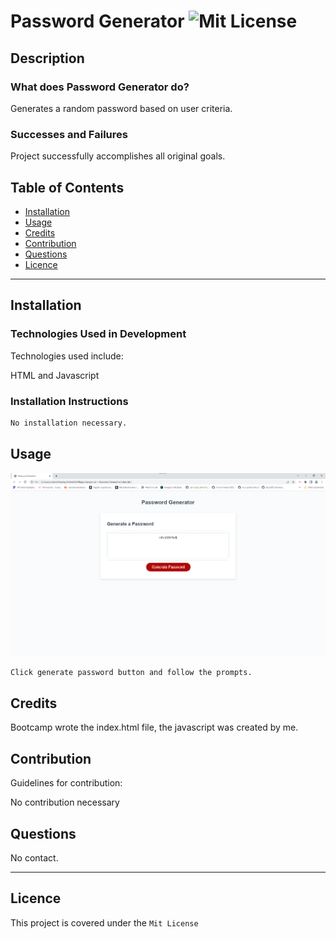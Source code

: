 # Password Generator ![Mit License](https://img.shields.io/badge/License-Mit%20License-brightgreen)

## Description

### What does Password Generator do?

Generates a random password based on user criteria.



### Successes and Failures

Project successfully accomplishes all original goals.

## Table of Contents

- [Installation](#installation)
- [Usage](#usage)
- [Credits](#credits)
- [Contribution](#contribution)
- [Questions](#questions)
- [Licence](#licence)

---

## Installation 

### Technologies Used in Development

Technologies used include:

HTML and Javascript

### Installation Instructions

```md
No installation necessary.
```

## Usage

![project screenshot](./example.png)

```md
Click generate password button and follow the prompts.
```

## Credits

Bootcamp wrote the index.html file, the javascript was created by me.

## Contribution

Guidelines for contribution:

No contribution necessary

## Questions

No contact.




---
## Licence
This project is covered under the `Mit License`